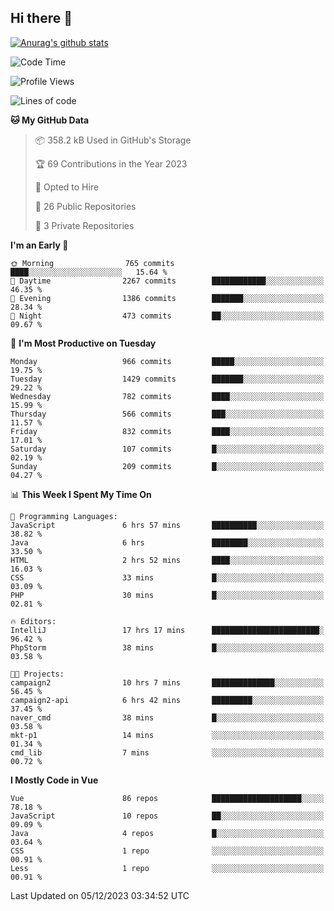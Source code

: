 ## Hi there 👋

[![Anurag's github stats](https://github-readme-stats.vercel.app/api?username=Songwonseok)](https://github.com/anuraghazra/github-readme-stats)



<!--START_SECTION:waka-->
![Code Time](http://img.shields.io/badge/Code%20Time-2%2C594%20hrs%2048%20mins-blue)

![Profile Views](http://img.shields.io/badge/Profile%20Views-1-blue)

![Lines of code](https://img.shields.io/badge/From%20Hello%20World%20I%27ve%20Written-34.8%20million%20lines%20of%20code-blue)

**🐱 My GitHub Data** 

> 📦 358.2 kB Used in GitHub's Storage 
 > 
> 🏆 69 Contributions in the Year 2023
 > 
> 💼 Opted to Hire
 > 
> 📜 26 Public Repositories 
 > 
> 🔑 3 Private Repositories 
 > 
**I'm an Early 🐤** 

```text
🌞 Morning                765 commits         ████░░░░░░░░░░░░░░░░░░░░░   15.64 % 
🌆 Daytime                2267 commits        ████████████░░░░░░░░░░░░░   46.35 % 
🌃 Evening                1386 commits        ███████░░░░░░░░░░░░░░░░░░   28.34 % 
🌙 Night                  473 commits         ██░░░░░░░░░░░░░░░░░░░░░░░   09.67 % 
```
📅 **I'm Most Productive on Tuesday** 

```text
Monday                   966 commits         █████░░░░░░░░░░░░░░░░░░░░   19.75 % 
Tuesday                  1429 commits        ███████░░░░░░░░░░░░░░░░░░   29.22 % 
Wednesday                782 commits         ████░░░░░░░░░░░░░░░░░░░░░   15.99 % 
Thursday                 566 commits         ███░░░░░░░░░░░░░░░░░░░░░░   11.57 % 
Friday                   832 commits         ████░░░░░░░░░░░░░░░░░░░░░   17.01 % 
Saturday                 107 commits         █░░░░░░░░░░░░░░░░░░░░░░░░   02.19 % 
Sunday                   209 commits         █░░░░░░░░░░░░░░░░░░░░░░░░   04.27 % 
```


📊 **This Week I Spent My Time On** 

```text
💬 Programming Languages: 
JavaScript               6 hrs 57 mins       ██████████░░░░░░░░░░░░░░░   38.82 % 
Java                     6 hrs               ████████░░░░░░░░░░░░░░░░░   33.50 % 
HTML                     2 hrs 52 mins       ████░░░░░░░░░░░░░░░░░░░░░   16.03 % 
CSS                      33 mins             █░░░░░░░░░░░░░░░░░░░░░░░░   03.09 % 
PHP                      30 mins             █░░░░░░░░░░░░░░░░░░░░░░░░   02.81 % 

🔥 Editors: 
IntelliJ                 17 hrs 17 mins      ████████████████████████░   96.42 % 
PhpStorm                 38 mins             █░░░░░░░░░░░░░░░░░░░░░░░░   03.58 % 

🐱‍💻 Projects: 
campaign2                10 hrs 7 mins       ██████████████░░░░░░░░░░░   56.45 % 
campaign2-api            6 hrs 42 mins       █████████░░░░░░░░░░░░░░░░   37.45 % 
naver_cmd                38 mins             █░░░░░░░░░░░░░░░░░░░░░░░░   03.58 % 
mkt-p1                   14 mins             ░░░░░░░░░░░░░░░░░░░░░░░░░   01.34 % 
cmd_lib                  7 mins              ░░░░░░░░░░░░░░░░░░░░░░░░░   00.72 % 
```

**I Mostly Code in Vue** 

```text
Vue                      86 repos            ████████████████████░░░░░   78.18 % 
JavaScript               10 repos            ██░░░░░░░░░░░░░░░░░░░░░░░   09.09 % 
Java                     4 repos             █░░░░░░░░░░░░░░░░░░░░░░░░   03.64 % 
CSS                      1 repo              ░░░░░░░░░░░░░░░░░░░░░░░░░   00.91 % 
Less                     1 repo              ░░░░░░░░░░░░░░░░░░░░░░░░░   00.91 % 
```




 Last Updated on 05/12/2023 03:34:52 UTC
<!--END_SECTION:waka-->
